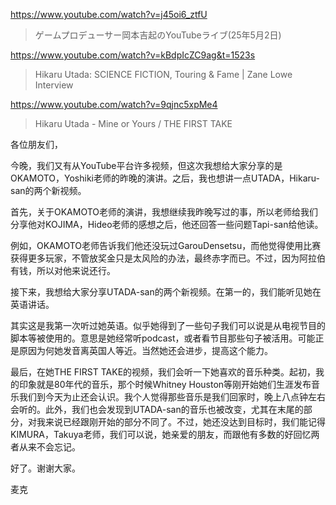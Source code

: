 https://www.youtube.com/watch?v=j45oi6_ztfU

> ゲームプロデューサー岡本吉起のYouTubeライブ(25年5月2日) 

https://www.youtube.com/watch?v=kBdpIcZC9ag&t=1523s

> Hikaru Utada: SCIENCE FICTION, Touring & Fame | Zane Lowe Interview 

https://www.youtube.com/watch?v=9qjnc5xpMe4

> Hikaru Utada - Mine or Yours / THE FIRST TAKE 

各位朋友们，

今晚，我们又有从YouTube平台许多视频，但这次我想给大家分享的是OKAMOTO，Yoshiki老师的昨晚的演讲。之后，我也想讲一点UTADA，Hikaru-san的两个新视频。

首先，关于OKAMOTO老师的演讲，我想继续我昨晚写过的事，所以老师给我们分享他对KOJIMA，Hideo老师的感想之后，他还回答一些问题Tapi-san给他读。

例如，OKAMOTO老师告诉我们他还没玩过GarouDensetsu，而他觉得使用比赛获得更多玩家，不管放奖金只是太风险的办法，最终赤字而已。不过，因为阿拉伯有钱，所以对他来说还行。

接下来，我想给大家分享UTADA-san的两个新视频。在第一的，我们能听见她在英语讲话。

其实这是我第一次听过她英语。似乎她得到了一些句子我们可以说是从电视节目的脚本等被使用的。意思是她经常听podcast，或者看节目那些句子被活用。可能正是原因为何她发音离英国人等近。当然她还会进步，提高这个能力。

最后，在她THE FIRST TAKE的视频，我们会听一下她喜欢的音乐种类。起初，我的印象就是80年代的音乐，那个时候Whitney Houston等刚开始她们生涯发布音乐我们到今天为止还会认识。我个人觉得那些音乐是我们回家时，晚上八点钟左右会听的。此外，我们也会发现到UTADA-san的音乐也被改变，尤其在末尾的部分，对我来说已经跟刚开始的部分不同了。不过，她还没达到目标时，我们能记得KIMURA，Takuya老师，我们可以说，她亲爱的朋友，而跟他有多数的好回忆两者从来不会忘记。

好了。谢谢大家。

麦克
